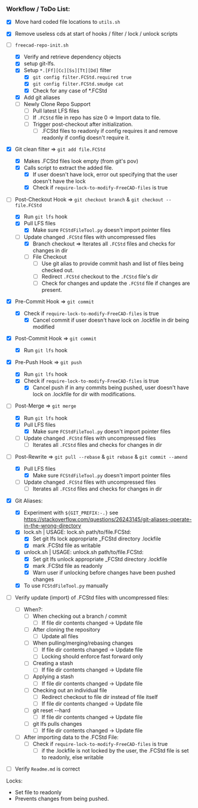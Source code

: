 ### Workflow / ToDo List:
- [x] Move hard coded file locations to `utils.sh`

- [x] Remove useless cds at start of hooks / filter / lock / unlock scripts

- [ ] `freecad-repo-init.sh`
    - [x] Verify and retrieve dependency objects
    - [x] setup git-lfs.
    - [x] Setup `*.[Ff][Cc][Ss][Tt][Dd]` filter
		- [x] `git config filter.FCStd.required true`
		- [x] `git config filter.FCStd.smudge cat`
		- [x] Check for any case of *.FCStd
	- [x] Add git aliases
	- [ ] Newly Clone Repo Support
		- [ ] Pull latest LFS files
		- [ ] If `.FCStd` file in repo has size 0 => Import data to file.
		- [ ] Trigger post-checkout after initialization.
			- [ ] .FCStd files to readonly if config requires it and remove readonly if config doesn't require it.

- [x] Git clean filter => `git add file.FCStd`
    - [x] Makes .FCStd files look empty (from git's pov)
    - [x] Calls script to extract the added file.
		- [x] If user doesn't have lock, error out specifying that the user doesn't have the lock
		- [x] Check if `require-lock-to-modify-FreeCAD-files` is true

- [ ] Post-Checkout Hook => `git checkout branch` & `git checkout -- file.FCStd`
	- [x] Run `git lfs` hook
    - [x] Pull LFS files
		- [x] Make sure `FCStdFileTool.py` doesn't import pointer files
	- [ ] Update changed `.FCStd` files with uncompressed files
		- [x] Branch checkout => Iterates all `.FCStd` files and checks for changes in dir
		- [ ] File Checkout
			- [ ] Use git alias to provide commit hash and list of files being checked out.
			- [ ] Redirect `.FCStd` checkout to the `.FCStd` file's dir
			- [ ] Check for changes and update the `.FCStd` file if changes are present.

- [x] Pre-Commit Hook => `git commit`
	- [x] Check if `require-lock-to-modify-FreeCAD-files` is true
		- [x] Cancel commit if user doesn't have lock on .lockfile in dir being modified

- [x] Post-Commit Hook => `git commit`
	- [x] Run `git lfs` hook

- [x] Pre-Push Hook => `git push`
	- [x] Run `git lfs` hook
	- [x] Check if `require-lock-to-modify-FreeCAD-files` is true
		- [x] Cancel push if in any commits being pushed, user doesn't have lock on .lockfile for dir with modifications.

- [ ] Post-Merge => `git merge`
	- [x] Run `git lfs` hook
    - [x] Pull LFS files
		- [x] Make sure `FCStdFileTool.py` doesn't import pointer files
	- [ ] Update changed `.FCStd` files with uncompressed files
		- [ ] Iterates all `.FCStd` files and checks for changes in dir

- [ ] Post-Rewrite => `git pull --rebase` & `git rebase` & `git commit --amend`
    - [x] Pull LFS files
		- [x] Make sure `FCStdFileTool.py` doesn't import pointer files
	- [ ] Update changed `.FCStd` files with uncompressed files
		- [ ] Iterates all `.FCStd` files and checks for changes in dir

- [x] Git Aliases:
	- [x] Experiment with `${GIT_PREFIX:-.}` see https://stackoverflow.com/questions/26243145/git-aliases-operate-in-the-wrong-directory
	- [x] lock.sh | USAGE: lock.sh path/to/file.FCStd:
		- [x] Set git lfs lock appropriate _FCStd directory .lockfile
		- [x] mark .FCStd file as writable
	- [x] unlock.sh | USAGE: unlock.sh path/to/file.FCStd:
		- [x] Set git lfs unlock appropriate _FCStd directory .lockfile
		- [x] mark .FCStd file as readonly
		- [x] Warn user if unlocking before changes have been pushed changes
	- [x] To use `FCStdFileTool.py` manually

- [ ] Verify update (import) of .FCStd files with uncompressed files:
	- [ ] When?:
		- [ ] When checking out a branch / commit
			- [ ] If file dir contents changed -> Update file
		- [ ] After cloning the repository
			- [ ] Update all files
		- [ ] When pulling/merging/rebasing changes
			- [ ] If file dir contents changed -> Update file
			- [ ] Locking should enforce fast forward only
		- [ ] Creating a stash
			- [ ] If file dir contents changed -> Update file
		- [ ] Applying a stash
			- [ ] If file dir contents changed -> Update file
		- [ ] Checking out an individual file
			- [ ] Redirect checkout to file dir instead of file itself
			- [ ] If file dir contents changed -> Update file
		- [ ] git reset --hard
			- [ ] If file dir contents changed -> Update file
		- [ ] git lfs pulls changes
			- [ ] If file dir contents changed -> Update file
	- [ ] After importing data to the .FCStd File:
		- [ ] Check if `require-lock-to-modify-FreeCAD-files` is true
			- [ ] if the .lockfile is not locked by the user, the .FCStd file is set to readonly, else writable

- [ ] Verify `Readme.md` is correct

Locks:
 - Set file to readonly
 - Prevents changes from being pushed.
